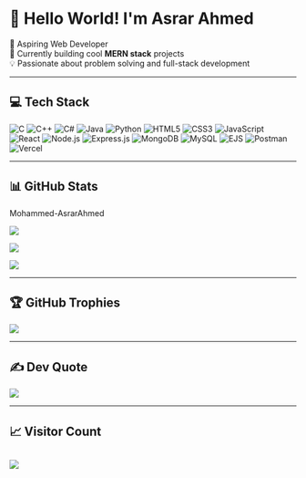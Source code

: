 # 👋 Hello World! I'm **Asrar Ahmed**
🌱 Aspiring Web Developer  
🔭 Currently building cool **MERN stack** projects  
💡 Passionate about problem solving and full-stack development  

---

## 💻 Tech Stack

![C](https://img.shields.io/badge/C-%2300599C.svg?style=for-the-badge&logo=c&logoColor=white)
![C++](https://img.shields.io/badge/C++-%2300599C.svg?style=for-the-badge&logo=c%2B%2B&logoColor=white)
![C#](https://img.shields.io/badge/C%23-%23239120.svg?style=for-the-badge&logo=csharp&logoColor=white)
![Java](https://img.shields.io/badge/Java-%23ED8B00.svg?style=for-the-badge&logo=openjdk&logoColor=white)
![Python](https://img.shields.io/badge/Python-3670A0?style=for-the-badge&logo=python&logoColor=ffdd54)
![HTML5](https://img.shields.io/badge/HTML5-%23E34F26.svg?style=for-the-badge&logo=html5&logoColor=white)
![CSS3](https://img.shields.io/badge/CSS3-%231572B6.svg?style=for-the-badge&logo=css3&logoColor=white)
![JavaScript](https://img.shields.io/badge/JavaScript-%23323330.svg?style=for-the-badge&logo=javascript&logoColor=%23F7DF1E)
![React](https://img.shields.io/badge/React-%2320232a.svg?style=for-the-badge&logo=react&logoColor=%2361DAFB)
![Node.js](https://img.shields.io/badge/Node.js-6DA55F?style=for-the-badge&logo=node.js&logoColor=white)
![Express.js](https://img.shields.io/badge/Express.js-%23404d59.svg?style=for-the-badge&logo=express&logoColor=%2361DAFB)
![MongoDB](https://img.shields.io/badge/MongoDB-%234ea94b.svg?style=for-the-badge&logo=mongodb&logoColor=white)
![MySQL](https://img.shields.io/badge/MySQL-4479A1.svg?style=for-the-badge&logo=mysql&logoColor=white)
![EJS](https://img.shields.io/badge/EJS-%23B4CA65.svg?style=for-the-badge&logo=ejs&logoColor=black)
![Postman](https://img.shields.io/badge/Postman-FF6C37?style=for-the-badge&logo=postman&logoColor=white)
![Vercel](https://img.shields.io/badge/Vercel-%23000000.svg?style=for-the-badge&logo=vercel&logoColor=white)

---

## 📊 GitHub Stats
Mohammed-AsrarAhmed


![](https://github-readme-streak-stats.herokuapp.com/?user=Mohammed-AsrarAhmed&theme=dark&hide_border=false)  

![](https://github-readme-stats.vercel.app/api/top-langs/?username=Mohammed-AsrarAhmed&theme=dark&hide_border=false&layout=compact)

[![](https://visitcount.itsvg.in/api?id=Mohammed-AsrarAhmed&icon=2&color=0)](https://visitcount.itsvg.in)


---

## 🏆 GitHub Trophies

![](https://github-profile-trophy.vercel.app/?username=Mohammed-AsrarAhmed&theme=radical&no-frame=false&no-bg=true&margin-w=4)

---

## ✍️ Dev Quote

![](https://quotes-github-readme.vercel.app/api?type=horizontal&theme=radical)

---

## 📈 Visitor Count

[![](https://visitcount.itsvg.in/api?id=Mohammed-AsrarAhmed&icon=2&color=0)](https://visitcount.itsvg.in)
---

<!-- Proudly created with GPRM ( https://gprm.itsvg.in ) -->

